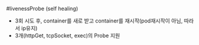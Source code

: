 #livenessProbe (self healing)
  - 3회 시도 후, container를 새로 받고 container를 재시작(pod재시작이 아님, 따라서 ip유지)
  - 3개(httpGet, tcpSocket, exec)의 Probe 지원
 
 

